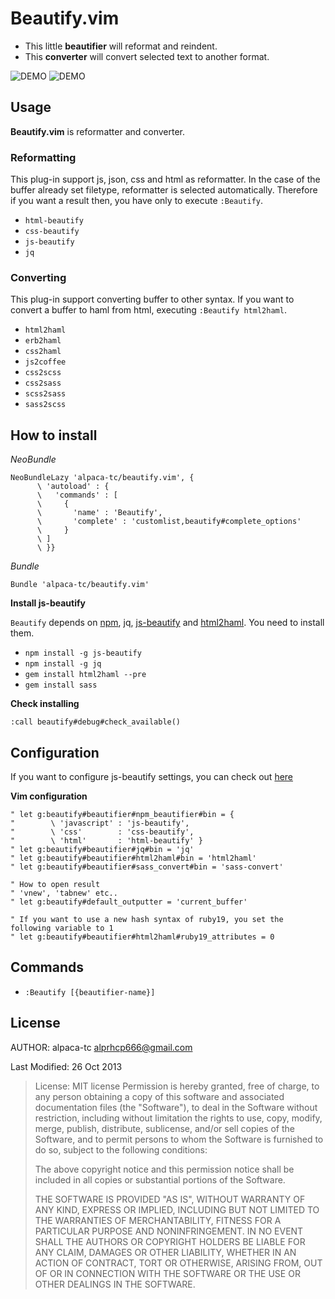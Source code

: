 # Beautify.vim

- This little **beautifier** will reformat and reindent.
- This **converter** will convert selected text to another format.

![DEMO]( assets/01.gif )
![DEMO]( assets/02.gif )

## Usage

**Beautify.vim** is reformatter and converter.

### Reformatting

This plug-in support js, json, css and html as reformatter. In the case of the buffer already set filetype, reformatter is selected automatically. Therefore if you want a result then, you have only to execute `:Beautify`.

- `html-beautify`
- `css-beautify`
- `js-beautify`
- `jq`

### Converting

This plug-in support converting buffer to other syntax. If you want to convert a buffer to haml from html, executing `:Beautify html2haml`.

- `html2haml`
- `erb2haml`
- `css2haml`
- `js2coffee`
- `css2scss`
- `css2sass`
- `scss2sass`
- `sass2scss`

## How to install

*NeoBundle*

```
NeoBundleLazy 'alpaca-tc/beautify.vim', {
      \ 'autoload' : {
      \   'commands' : [
      \     {
      \       'name' : 'Beautify',
      \       'complete' : 'customlist,beautify#complete_options'
      \     }
      \ ]
      \ }}
```

*Bundle*

```
Bundle 'alpaca-tc/beautify.vim'
```

**Install js-beautify**

`Beautify` depends on [npm](http://www.joyent.com/blog/installing-node-and-npm), jq, [js-beautify](https://npmjs.org/package/js-beautify) and [html2haml](https://github.com/haml/html2haml).
You need to install them.

- `npm install -g js-beautify`
- `npm install -g jq`
- `gem install html2haml --pre`
- `gem install sass`

**Check installing**

`:call beautify#debug#check_available()`

## Configuration

If you want to configure js-beautify settings, you can check out [here](https://github.com/einars/js-beautify)

**Vim configuration**

```
" let g:beautify#beautifier#npm_beautifier#bin = {
"        \ 'javascript' : 'js-beautify',
"        \ 'css'        : 'css-beautify',
"        \ 'html'       : 'html-beautify' }
" let g:beautify#beautifier#jq#bin = 'jq'
" let g:beautify#beautifier#html2haml#bin = 'html2haml'
" let g:beautify#beautifier#sass_convert#bin = 'sass-convert'

" How to open result
" 'vnew', 'tabnew' etc..
" let g:beautify#default_outputter = 'current_buffer'

" If you want to use a new hash syntax of ruby19, you set the following variable to 1
" let g:beautify#beautifier#html2haml#ruby19_attributes = 0
```

## Commands

- `:Beautify [{beautifier-name}]`

## License

AUTHOR: alpaca-tc <alprhcp666@gmail.com>

Last Modified: 26 Oct 2013

> License: MIT license
> Permission is hereby granted, free of charge, to any person obtaining
> a copy of this software and associated documentation files (the
> "Software"), to deal in the Software without restriction, including
> without limitation the rights to use, copy, modify, merge, publish,
> distribute, sublicense, and/or sell copies of the Software, and to
> permit persons to whom the Software is furnished to do so, subject to
> the following conditions:
>
> The above copyright notice and this permission notice shall be included
> in all copies or substantial portions of the Software.
>
> THE SOFTWARE IS PROVIDED "AS IS", WITHOUT WARRANTY OF ANY KIND, EXPRESS
> OR IMPLIED, INCLUDING BUT NOT LIMITED TO THE WARRANTIES OF
> MERCHANTABILITY, FITNESS FOR A PARTICULAR PURPOSE AND NONINFRINGEMENT.
> IN NO EVENT SHALL THE AUTHORS OR COPYRIGHT HOLDERS BE LIABLE FOR ANY
> CLAIM, DAMAGES OR OTHER LIABILITY, WHETHER IN AN ACTION OF CONTRACT,
> TORT OR OTHERWISE, ARISING FROM, OUT OF OR IN CONNECTION WITH THE
> SOFTWARE OR THE USE OR OTHER DEALINGS IN THE SOFTWARE.
